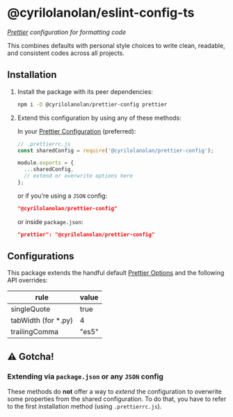 # @cyrilolanolan/eslint-config-ts

_[Prettier](https://prettier.io/) configuration for formatting code_

This combines defaults with personal style choices to write clean, readable, and consistent codes across all projects.

## Installation

1. Install the package with its peer dependencies:

   ```bash
   npm i -D @cyrilolanolan/prettier-config prettier
   ```

2. Extend this configuration by using any of these methods:

   In your [Prettier Configuration](https://prettier.io/docs/en/configuration.html#sharing-configurations) (preferred):

   ```js
   // .prettierrc.js
   const sharedConfig = require('@cyrilolanolan/prettier-config');

   module.exports = {
     ...sharedConfig,
     // extend or overwrite options here
   };
   ```

   or if you're using a `JSON` config:

   ```json
   "@cyrilolanolan/prettier-config"
   ```

   or inside `package.json`:

   ```json
   "prettier": "@cyrilolanolan/prettier-config"
   ```

## Configurations

This package extends the handful default [Prettier Options](https://prettier.io/docs/en/options.html) and the following API overrides:

| rule                 | value |
| -------------------- | ----- |
| singleQuote          | true  |
| tabWidth (for \*.py) | 4     |
| trailingComma        | "es5" |

## ⚠️ Gotcha!

### Extending via `package.json` or any `JSON` config

These methods do **not** offer a way to _extend_ the configuration to overwrite some properties from the shared configuration. To do that, you have to refer to the first installation method (using `.prettierrc.js`).
